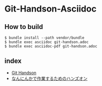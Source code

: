 # Git-Handson-Asciidoc

## How to build

```
$ bundle install --path vendor/bundle
$ bundle exec asciidoc git-handson.adoc
$ bundle exec asciidoc-pdf git-handson.adoc
```

## index

- [Git Handson](git-handson.adoc)
- [なんにんかで作業するためのハンズオン](githandson2.adoc)